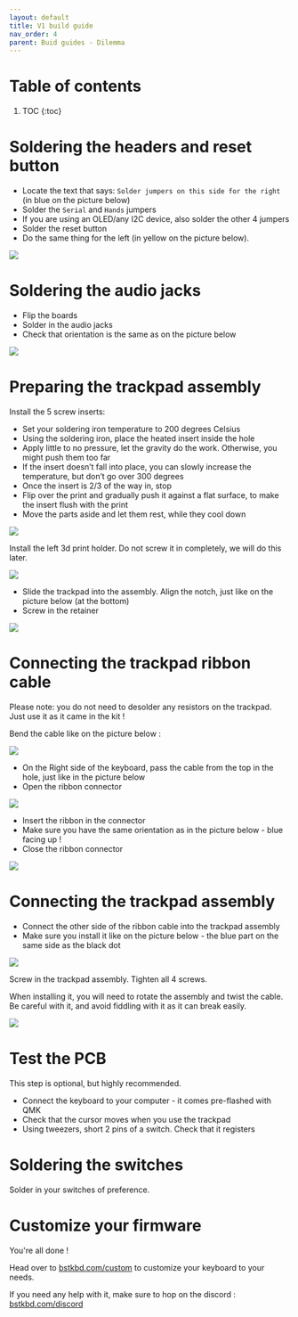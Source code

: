 ```yaml
---
layout: default
title: V1 build guide
nav_order: 4
parent: Buid guides - Dilemma
---
```


# Table of contents

1. TOC
{:toc}

# Soldering the headers and reset button

- Locate the text that says: `Solder jumpers on this side for the right` (in blue on the picture below)
- Solder the `Serial` and `Hands` jumpers
- If you are using an OLED/any I2C device, also solder the other 4 jumpers
- Solder the reset button
- Do the same thing for the left (in yellow on the picture below).

![](../assets/pics/guides/dilemmav1/1.jpg)

# Soldering the audio jacks

- Flip the boards
- Solder in the audio jacks
- Check that orientation is the same as on the picture below

![](../assets/pics/guides/dilemmav1/2.jpg)

# Preparing the trackpad assembly

Install the 5 screw inserts:

- Set your soldering iron temperature to 200 degrees Celsius
- Using the soldering iron, place the heated insert inside the hole
- Apply little to no pressure, let the gravity do the work. Otherwise, you might push them too far
- If the insert doesn’t fall into place, you can slowly increase the temperature, but don’t go over 300 degrees
- Once the insert is 2/3 of the way in, stop
- Flip over the print and gradually push it against a flat surface, to make the insert flush with the print
-  Move the parts aside and let them rest, while they cool down


![](../assets/pics/guides/dilemmav1/3.jpg)


Install the left 3d print holder. Do not screw it in completely, we will do this later.


![](../assets/pics/guides/dilemmav1/4.jpg)

- Slide the trackpad into the assembly. Align the notch, just like on the picture below (at the bottom)
- Screw in the retainer


![](../assets/pics/guides/dilemmav1/5.jpg)

# Connecting the trackpad ribbon cable

Please note: you do not need to desolder any resistors on the trackpad. Just use it as it came in the kit !

Bend the cable like on the picture below :


![](../assets/pics/guides/dilemmav1/6.jpg)


- On the Right side of the keyboard, pass the cable from the top in the hole, just like in the picture below
- Open the ribbon connector


![](../assets/pics/guides/dilemmav1/7.jpg)

- Insert the ribbon in the connector
- Make sure you have the same orientation as in the picture below - blue facing up !
- Close the ribbon connector


![](../assets/pics/guides/dilemmav1/8.jpg)

# Connecting the trackpad assembly

- Connect the other side of the ribbon cable into the trackpad assembly
- Make sure you install it like on the picture below - the blue part on the same side as the black dot


![](../assets/pics/guides/dilemmav1/9.jpg)

Screw in the trackpad assembly. Tighten all 4 screws.

When installing it, you will need to rotate the assembly and twist the cable. Be careful with it, and avoid fiddling with it as it can break easily.

![](../assets/pics/guides/dilemmav1/10.jpg)

# Test the PCB

This step is optional, but highly recommended.

- Connect the keyboard to your computer - it comes pre-flashed with QMK
- Check that the cursor moves when you use the trackpad
- Using tweezers, short 2 pins of a switch. Check that it registers

# Soldering the switches

Solder in your switches of preference.

# Customize your firmware

You're all done !

Head over to [bstkbd.com/custom](https://bstkbd.com/custom) to customize your keyboard to your needs.

If you need any help with it, make sure to hop on the discord : [bstkbd.com/discord](https://www.bstkbd.com/discord)